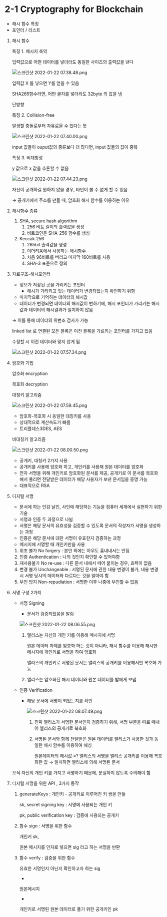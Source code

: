 # 2-1  Cryptography for Blockchain

- 해시 함수 특징
- 포인터 / 리스트

1. 해시 함수 
    
    특징 1. 메시지 축약
    
    입력값으로 어떤 데이터를 넣더라도 동일한 사이즈의 출력값을 낸다
    
    ![스크린샷 2022-01-22 07.38.48.png](2-1%20Cryptography%20for%20Blockchain%209877cb89736e4328a52cc9e47166e804/%E1%84%89%E1%85%B3%E1%84%8F%E1%85%B3%E1%84%85%E1%85%B5%E1%86%AB%E1%84%89%E1%85%A3%E1%86%BA_2022-01-22_07.38.48.png)
    
    입력값 X 를 넣으면 Y를 얻을 수 있음
    
    SHA265함수라면, 어떤 글자를 넣더라도 32byte 의 값을 냄
    
    단방향
    
    특징 2. Collision-free
    
    발생할 충돌로부터 자유로울 수 있다는 뜻
    
    ![스크린샷 2022-01-22 07.40.00.png](2-1%20Cryptography%20for%20Blockchain%209877cb89736e4328a52cc9e47166e804/%E1%84%89%E1%85%B3%E1%84%8F%E1%85%B3%E1%84%85%E1%85%B5%E1%86%AB%E1%84%89%E1%85%A3%E1%86%BA_2022-01-22_07.40.00.png)
    
    input 값들이 ouput값의 종류보다 더 많다면, input 값들의 값이 중복
    
    특징 3. 비대칭성
    
    y 값으로 x 값을 추론할 수 없음
    
    ![스크린샷 2022-01-22 07.44.23.png](2-1%20Cryptography%20for%20Blockchain%209877cb89736e4328a52cc9e47166e804/%E1%84%89%E1%85%B3%E1%84%8F%E1%85%B3%E1%84%85%E1%85%B5%E1%86%AB%E1%84%89%E1%85%A3%E1%86%BA_2022-01-22_07.44.23.png)
    
    자신이 공개하길 원하지 않을 경우, 타인이 볼 수 없게 할 수 있음
    
    → 공개키에서 주소를 만들 때, 암호화 해시 함수를 이용하는 이유
    
2. 해시함수 종류
    1. SHA, secure hash algorithm
        1. 256 비트 길이의 출력값을 생성
        2. 비트코인은 SHA-256 함수를 생성
    2. Keccak 256
        1. 265bit 출력값을 생성
        2. 이더리움에서 사용하는 해시함수
        3. 처음 96비트를 버리고 마지막 160비트를 사용
        4. SHA-3 표준으로 정의
3. 자료구조-해시포인터
    - 정보가 저장된 곳을 가리키는 포인터
        - 해시가 가리키고 잇는 데이터가 변경되었는지 확인하기 위함
    - 마지막으로 기억하는 데이터의 해시값
    - 데이터가 변경되면 데이터의 해시값이 변하기에, 해시 포인터가 가리키는 해시값과 데이터의 해시결과가 일치하지 않음
    
    → 이를 통해 데이터의 위변조 검사가 가능
    
    linked list 로 연결된 모든 블록은 이전 블록을 가르키는 포인터를 가지고 있음
    
    수정할 시 이전 데이터와 맞지 않게 됨
    
    ![스크린샷 2022-01-22 07.57.34.png](2-1%20Cryptography%20for%20Blockchain%209877cb89736e4328a52cc9e47166e804/%E1%84%89%E1%85%B3%E1%84%8F%E1%85%B3%E1%84%85%E1%85%B5%E1%86%AB%E1%84%89%E1%85%A3%E1%86%BA_2022-01-22_07.57.34.png)
    
4. 암호화 기법
    
    암호화 encryption 
    
    복호화 decryption
    
    대칭키 알고리즘
    
    ![스크린샷 2022-01-22 07.59.45.png](2-1%20Cryptography%20for%20Blockchain%209877cb89736e4328a52cc9e47166e804/%E1%84%89%E1%85%B3%E1%84%8F%E1%85%B3%E1%84%85%E1%85%B5%E1%86%AB%E1%84%89%E1%85%A3%E1%86%BA_2022-01-22_07.59.45.png)
    
    - 암호화-복호화 시 동일한 대칭키를 사용
    - 상대적으로 계산속도가 빠름
    - 트리플데스3DES, AES
    
    비대칭키 알고리즘
    
    ![스크린샷 2022-01-22 08.00.50.png](2-1%20Cryptography%20for%20Blockchain%209877cb89736e4328a52cc9e47166e804/%E1%84%89%E1%85%B3%E1%84%8F%E1%85%B3%E1%84%85%E1%85%B5%E1%86%AB%E1%84%89%E1%85%A3%E1%86%BA_2022-01-22_08.00.50.png)
    
    - 공개키, 대칭키 2가지 사용
    - 공개키를 사용해 암호화 하고, 개인키를 사용해 원본 데이터를 암호화
    - 전자 서명을 위해 개인키로 암호화된 문서를 제공, 공개키로 이 문서를 복호화 해서 풀리면 전달받은 데이터가 해당 사용자가 보낸 문서임을 증명 가능
    - 대표적으로 RSA
    
5. 디지털 서명
    - 문서에 하는 인감 날인, 사인에 해당하는 기능을 컴퓨터 세계에서 실현하기 위한 기술
    - 서명과 인증 두 과정으로 나뉨
    - 서명은 해당 문서의 유효성을 검증할 수 있도록 문서의 작성자가 서명을 생성하는 과정
    - 인증은 해당 문서에 대한 서명이 유효한지 검증하는 과정
    - 메시지에 서명할 때 개인키만을 사용
    
    1. 위조 불가 No forgery : 본인 외에는 아무도 흉내내서는 안됨
    2. 인증 Authentication : 나의 것인지 확인할 수 있어야함
    3. 재사용불가 No re-use : 다른 문서 내에서 떼어 붙이는 경우, 효력이 없음
    4. 변경 불가 Unchangeable : 서명된 문서에 관한 내용 변경이 불가, 내용 변경 시 서명 당시의 데이터와 다르다는 것을 알아야 함
    5. 부인 방지 Non-repudiation : 서명한 이후 나중에 부인할 수 없음
    
6. 서명 구성 2가지
    
    
    - 서명 Signing
        - 문서가 검증되었음을 알림
        
        ![스크린샷 2022-01-22 08.06.55.png](2-1%20Cryptography%20for%20Blockchain%209877cb89736e4328a52cc9e47166e804/%E1%84%89%E1%85%B3%E1%84%8F%E1%85%B3%E1%84%85%E1%85%B5%E1%86%AB%E1%84%89%E1%85%A3%E1%86%BA_2022-01-22_08.06.55.png)
        
        1. 엘리스는 자신의 개인 키를 이용해 메시지에 서명
            
            원본 데이터 자체를 암호화 하는 것이 아니라, 해시 함수를 이용해 해시한 메시지에 개인키로 서명을 하여 암호화
            
            앨리스의 개인키로 서명된 문서는 앨리스의 공개키를 이용해서만 복호화 가능
            
        2. 앨리스는 암호화된 해시 데이터와 원본 데이터를 밥에게 보냄
    
    - 인증 Verification
        - 해당 문서에 서명이 되었는지를 확인
            
            ![스크린샷 2022-01-22 08.07.49.png](2-1%20Cryptography%20for%20Blockchain%209877cb89736e4328a52cc9e47166e804/%E1%84%89%E1%85%B3%E1%84%8F%E1%85%B3%E1%84%85%E1%85%B5%E1%86%AB%E1%84%89%E1%85%A3%E1%86%BA_2022-01-22_08.07.49.png)
            
            1. 진짜 앨리스가 서명한 문서인지 검증하기 위해, 서명 부분을 따로 떼내어 엘리스의 공개키로 복호화
            2. 서명된 문서와 함께 전달받은 원본 데이터를 앨리스가 사용한 것과 동일한 해시 함수를 이용하여 해싱
                
                원본데이터의 해시값 =? 앨리스의 서명을 앨리스 공개키를 이용해 복호화한 값 → 일치하면 앨리스에 의해 서명된 문서 
                
    
    오직 자신의 개인 키를 가지고 서명하기 때문에, 분실하지 않도록 주의해야 함
    
7. 디지털 서명을 위한 API , 3가지 동작
    1. generateKeys : 개인키 - 공개키로 이루어진 키 쌍을 만듦
        
        sk, secret signing key : 서명에 사용되는 개인 키
        
        pk, public verification key : 검증에 사용되는 공개키
        
    2. 함수 sign : 서명을 위한 함수
        
        개인키 sk, 
        
        원본 메시지를 인자로 넣으면 sig 라고 하는 서명을 반환
        
    3. 함수 verify : 검증을 위한 함수 
        
        유효한 서명인지 아닌지 확인하고자 하는 sig
        
        +
        
        원본메시지
        
        +
        
        개인키로 서명된 원본 데이터로 풀기 위한 공개키인 pk